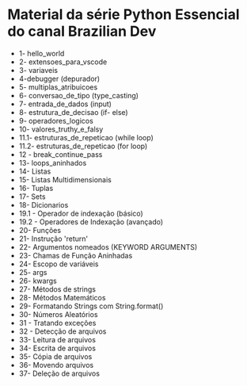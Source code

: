 # Material da série Python Essencial do canal Brazilian Dev

- 1- hello_world
- 2- extensoes_para_vscode
- 3- variaveis
- 4-debugger (depurador)
- 5- multiplas_atribuicoes
- 6- conversao_de_tipo (type_casting)
- 7- entrada_de_dados (input)
- 8- estrutura_de_decisao (if- else)
- 9- operadores_logicos
- 10- valores_truthy_e_falsy
- 11.1- estruturas_de_repeticao (while loop)
- 11.2- estruturas_de_repeticao (for loop)
- 12 - break_continue_pass
- 13- loops_aninhados
- 14- Listas
- 15- Listas Multidimensionais
- 16- Tuplas
- 17- Sets
- 18- Dicionarios
- 19.1 - Operador de indexação (básico)
- 19.2 - Operadores de Indexação (avançado)
- 20- Funções
- 21- Instrução 'return'
- 22- Argumentos nomeados (KEYWORD ARGUMENTS)
- 23- Chamas de Função Aninhadas
- 24- Escopo de variáveis
- 25- args
- 26- kwargs
- 27- Métodos de strings
- 28- Métodos Matemáticos
- 29- Formatando Strings com String.format()
- 30- Números Aleatórios
- 31 - Tratando exceções
- 32 - Detecção de arquivos
- 33- Leitura de arquivos
- 34- Escrita de arquivos
- 35- Cópia de arquivos
- 36- Movendo arquivos
- 37- Deleção de arquivos

